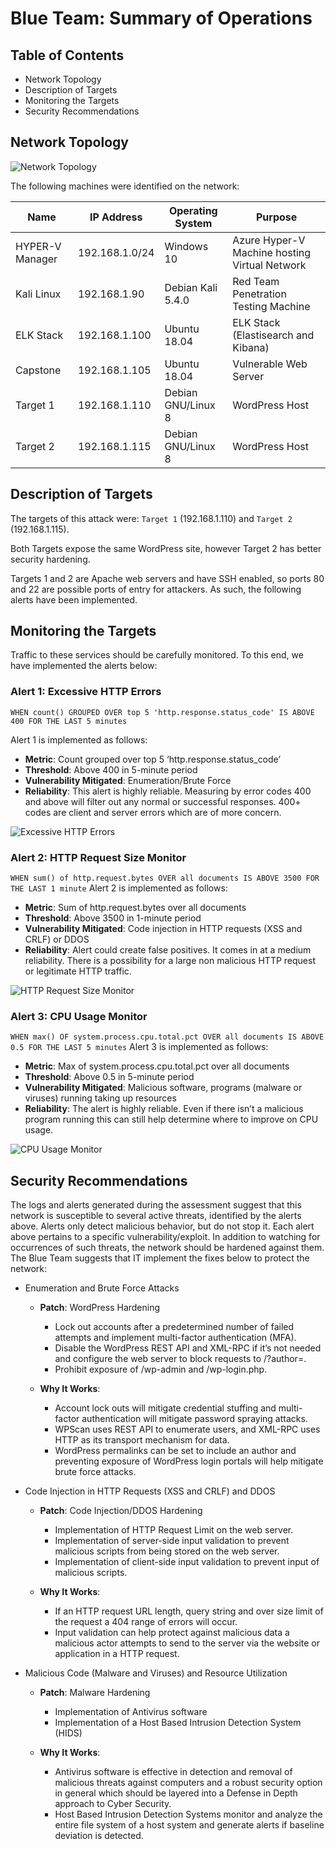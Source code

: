 # Blue Team: Summary of Operations

## Table of Contents
- Network Topology
- Description of Targets
- Monitoring the Targets
- Security Recommendations

## Network Topology

![Network Topology](Images/Red_vs_Blue_Team_Network_Diagram.png)

The following machines were identified on the network:

| Name            	| IP Address     	| Operating System   	| Purpose                                       	|
|-----------------	|----------------	|--------------------	|-----------------------------------------------	|
| HYPER-V Manager 	| 192.168.1.0/24 	| Windows 10         	| Azure Hyper-V Machine hosting Virtual Network 	|
| Kali Linux      	| 192.168.1.90   	| Debian Kali 5.4.0  	| Red Team Penetration Testing Machine          	|
| ELK Stack       	| 192.168.1.100  	| Ubuntu 18.04       	| ELK Stack (Elastisearch and Kibana)           	|
| Capstone        	| 192.168.1.105  	| Ubuntu 18.04       	| Vulnerable Web Server                         	|
| Target 1        	| 192.168.1.110  	| Debian GNU/Linux 8 	| WordPress Host                                	|
| Target 2        	| 192.168.1.115  	| Debian GNU/Linux 8 	| WordPress Host                                	|

## Description of Targets

The targets of this attack were: `Target 1` (192.168.1.110) and `Target 2` (192.168.1.115).

Both Targets expose the same WordPress site, however Target 2 has better security hardening.

Targets 1 and 2 are Apache web servers and have SSH enabled, so ports 80 and 22 are possible ports of entry for attackers. As such, the following alerts have been implemented.

## Monitoring the Targets

Traffic to these services should be carefully monitored. To this end, we have implemented the alerts below:

### **Alert 1: Excessive HTTP Errors**
`WHEN count() GROUPED OVER top 5 'http.response.status_code' IS ABOVE 400 FOR THE LAST 5 minutes`

Alert 1 is implemented as follows:
  - **Metric**: Count grouped over top 5 ‘http.response.status_code’
  - **Threshold**: Above 400 in 5-minute period
  - **Vulnerability Mitigated**: Enumeration/Brute Force
  - **Reliability**: This alert is highly reliable. Measuring by error codes 400 and above will filter out any normal or successful responses. 400+ codes are client and server errors which are of more concern.

![Excessive HTTP Errors](Images/HTTP_error_alert.png)

### **Alert 2: HTTP Request Size Monitor**
`WHEN sum() of http.request.bytes OVER all documents IS ABOVE 3500 FOR THE LAST 1 minute`
Alert 2 is implemented as follows:
  - **Metric**: Sum of http.request.bytes over all documents
  - **Threshold**: Above 3500 in 1-minute period
  - **Vulnerability Mitigated**: Code injection in HTTP requests (XSS and CRLF) or DDOS
  - **Reliability**: Alert could create false positives. It comes in at a medium reliability. There is a possibility for a large non malicious HTTP request or legitimate HTTP traffic.

![HTTP Request Size Monitor](Images/HTTP_requests_alert.png)

### **Alert 3: CPU Usage Monitor**
`WHEN max() OF system.process.cpu.total.pct OVER all documents IS ABOVE 0.5 FOR THE LAST 5 minutes`
Alert 3 is implemented as follows:
  - **Metric**: Max of system.process.cpu.total.pct over all documents
  - **Threshold**: Above 0.5 in 5-minute period
  - **Vulnerability Mitigated**: Malicious software, programs (malware or viruses) running taking up resources
  - **Reliability**: The alert is highly reliable. Even if there isn’t a malicious program running this can still help determine where to improve on CPU usage.

![CPU Usage Monitor](Images/CPU_alert.png)

## Security Recommendations

The logs and alerts generated during the assessment suggest that this network is susceptible to several active threats, identified by the alerts above. Alerts only detect malicious behavior, but do not stop it. Each alert above pertains to a specific vulnerability/exploit. In addition to watching for occurrences of such threats, the network should be hardened against them. The Blue Team suggests that IT implement the fixes below to protect the network:

- Enumeration and Brute Force Attacks
  - **Patch**: WordPress Hardening
    - Lock out accounts after a predetermined number of failed attempts and implement multi-factor authentication (MFA).
    - Disable the WordPress REST API and XML-RPC if it’s not needed and configure the web server to block requests to /?author=<number>.
    - Prohibit exposure of /wp-admin and /wp-login.php.

  - **Why It Works**:
    - Account lock outs will mitigate credential stuffing and multi-factor authentication will mitigate password spraying attacks.
    - WPScan uses REST API to enumerate users, and XML-RPC uses HTTP as its transport mechanism for data.
    - WordPress permalinks can be set to include an author and preventing exposure of WordPress login portals will help mitigate brute force attacks.

- Code Injection in HTTP Requests (XSS and CRLF) and DDOS
  - **Patch**: Code Injection/DDOS Hardening
    - Implementation of HTTP Request Limit on the web server.
    - Implementation of server-side input validation to prevent malicious scripts from being stored on the web server.
    - Implementation of client-side input validation to prevent input of malicious scripts.

  - **Why It Works**:
    - If an HTTP request URL length, query string and over size limit of the request a 404 range of errors will occur.
    - Input validation can help protect against malicious data a malicious actor attempts to send to the server via the website or application in a HTTP request.

- Malicious Code (Malware and Viruses) and Resource Utilization
  - **Patch**: Malware Hardening
    - Implementation of Antivirus software
    - Implementation of a Host Based Intrusion Detection System (HIDS)

  - **Why It Works**:
    - Antivirus software is effective in detection and removal of malicious threats against computers and a robust security option in general which should be layered into a Defense in Depth approach to Cyber Security.
    - Host Based Intrusion Detection Systems monitor and analyze the entire file system of a host system and generate alerts if baseline deviation is detected.
